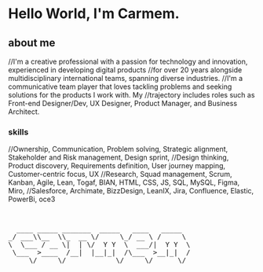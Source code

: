 # Hello World, I'm Carmem.

## about me
//I'm a creative professional with a passion for technology and innovation, experienced in developing digital products
//for over 20 years alongside multidisciplinary international teams, spanning diverse industries.
//I'm a communicative team player that loves tackling problems and seeking solutions for the products I work with. My
//trajectory includes roles such as Front-end Designer/Dev, UX Designer, Product Manager, and Business Architect.


### skills
//Ownership, Communication, Problem solving, Strategic alignment, Stakeholder and Risk management, Design sprint,
//Design thinking, Product discovery, Requirements definition, User journey mapping, Customer-centric focus, UX
//Research, Squad management, Scrum, Kanban, Agile, Lean, Togaf, BIAN, HTML, CSS, JS, SQL, MySQL, Figma, Miro,
//Salesforce, Archimate, BizzDesign, LeanIX, Jira, Confluence, Elastic, PowerBi, oce3


                                            


<pre style="float:left; font-size=" font-family:="monospace">                                            
  ____ _____ _______  _____   ____   _____  
_/ ___\\__  \\_  __ \/     \_/ __ \ /     \ 
\  \___ / __ \|  | \/  Y Y  \  ___/|  Y Y  \
 \___  &gt;____  /__|  |__|_|  /\___  &gt;__|_|  /
     \/     \/            \/     \/      \/ 
</pre>
